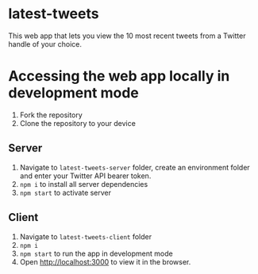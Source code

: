 # latest-tweets
This web app that lets you view the 10 most recent tweets
from a Twitter handle of your choice. 

# Accessing the web app locally in development mode
1. Fork the repository
2. Clone the repository to your device

## Server
1. Navigate to `latest-tweets-server` folder, create an environment folder and enter your Twitter API bearer token.
2. `npm i` to install all server dependencies
3. `npm start` to activate server

## Client
1. Navigate to `latest-tweets-client` folder
3. `npm i`
4. `npm start` to run the app in development mode
5. Open [http://localhost:3000](http://localhost:3000) to view it in the browser.
